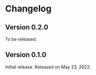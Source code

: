 <!-- deno-fmt-ignore-file -->

Changelog
=========

Version 0.2.0
-------------

To be released.


Version 0.1.0
-------------

Initial release.  Released on May 23, 2022.
